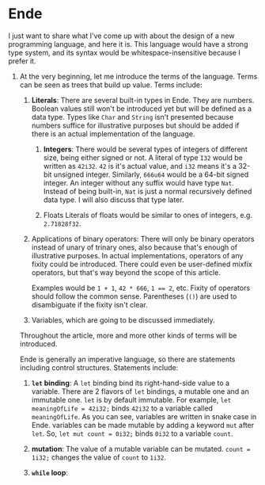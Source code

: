 # Ende

I just want to share what I've come up with about the design of a new programming language, and here it is.
This language would have a strong type system, and its syntax would be whitespace-insensitive because I prefer it.

1. At the very beginning, let me introduce the terms of the language.
   Terms can be seen as trees that build up value.
   Terms include:

   1. **Literals**:
      There are several built-in types in Ende.
      They are numbers.
      Boolean values still won't be introduced yet but will be defined as a data type.
      Types like `Char` and `String` isn't presented because numbers suffice for illustrative purposes but should be added if there is an actual implementation of the language.

      1. **Integers**:
         There would be several types of integers of different size, being either signed or not.
         A literal of type `I32` would be written as `42i32`.
         `42` is it's actual value, and `i32` means it's a 32-bit unsigned integer.
         Similarly, `666u64` would be a 64-bit signed integer.
         An integer without any suffix would have type `Nat`.
         Instead of being built-in, `Nat` is just a normal recursively defined data type.
         I will also discuss that type later.
      
      2. Floats
         Literals of floats would be similar to ones of integers, e.g. `2.71828f32`.

   2. Applications of binary operators:
      There will only be binary operators instead of unary of trinary ones, also because that's enough of illustrative purposes.
      In actual implementations, operators of any fixity could be introduced.
      There could even be user-defined mixfix operators, but that's way beyond the scope of this article.
      
      Examples would be `1 + 1`, `42 * 666`, `1 == 2`, etc.
      Fixity of operators should follow the common sense.
      Parentheses (`()`) are used to disambiguate if the fixity isn't clear.

   3. Variables, which are going to be discussed immediately.

   Throughout the article, more and more other kinds of terms will be introduced.
   
   Ende is generally an imperative language, so there are statements including control structures.
   Statements include:

   1. **`let` binding**:
      A `let` binding bind its right-hand-side value to a variable.
      There are 2 flavors of `let` bindings, a mutable one and an immutable one.
      `let` is by default immutable.
      For example, `let meaningOfLife = 42i32;` binds `42i32` to a variable called `meaningOfLife`.
      As you can see, variables are written in snake case in Ende.
      variables can be made mutable by adding a keyword `mut` after `let`.
      So, `let mut count = 0i32;` binds `0i32` to a variable `count`.

   2. **mutation**:
      The value of a mutable variable can be mutated.
      `count = 1i32;` changes the value of `count` to `1i32`.

   3. **`while` loop**:
   

